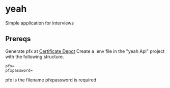 # yeah 
Simple application for interviews

## Prereqs
Generate pfx at [Certificate Depot](https://www.cert-depot.com/)
Create a .env file in the "yeah Api" project with the following structure. 
```
pfx=
pfxpassword=
```

pfx is the filename
pfxpassword is required